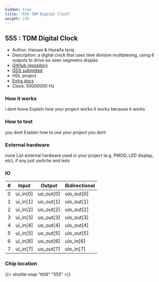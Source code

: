 ```yaml
---
hidden: true
title: "555 TDM Digital Clock"
weight: 139
---
```


## 555 : TDM Digital Clock

* Author: Hassan &amp; Huzaifa tariq
* Description: a digital clock that uses time division multiplexing, using 8 outputs to drive six seen segmetns displas
* [GitHub repository](https://github.com/HUZAIFA-TARIQ/GIKI-TapeOut-2)
* [GDS submitted](https://github.com/HUZAIFA-TARIQ/GIKI-TapeOut-2/actions/runs/8746213141)
* HDL project
* [Extra docs]()
* Clock: 50000000 Hz

<!---

This file is used to generate your project datasheet. Please fill in the information below and delete any unused
sections.

You can also include images in this folder and reference them in the markdown. Each image must be less than
512 kb in size, and the combined size of all images must be less than 1 MB.
-->


### How it works

i dont know
Explain how your project works
it works because it works

### How to test

you dont
Explain how to use your project
you dont

### External hardware

none
List external hardware used in your project (e.g. PMOD, LED display, etc), if any
just switche and leds


### IO

| #             | Input    | Output   | Bidirectional   |
| ------------- | -------- | -------- | --------------- |
| 0 | ui_in[0]  | uo_out[0]  | uio_out[0]        |
| 1 | ui_in[1]  | uo_out[1]  | uio_out[1]        |
| 2 | ui_in[2]  | uo_out[2]  | uio_out[2]        |
| 3 | ui_in[3]  | uo_out[3]  | uio_out[3]        |
| 4 | ui_in[4]  | uo_out[4]  | uio_out[4]        |
| 5 | ui_in[5]  | uo_out[5]  | uio_out[5]        |
| 6 | ui_in[6]  | uo_out[6]  | uio_in[6]        |
| 7 | ui_in[7]  | uo_out[7]  | uio_in[7]        |


### Chip location

{{< shuttle-map "tt06" "555" >}}
